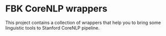 # FBK CoreNLP wrappers

This project contains a collection of wrappers that help you to bring some linguistic tools to Stanford CoreNLP pipeline.
